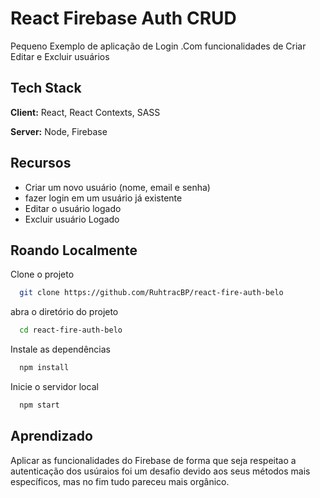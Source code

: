 
# React Firebase Auth CRUD

Pequeno Exemplo de aplicação de Login .Com funcionalidades de Criar Editar e Excluir usuários


## Tech Stack

**Client:** React, React Contexts, SASS

**Server:** Node, Firebase

  
## Recursos

- Criar um novo usuário (nome, email e senha)
- fazer login em um usuário já existente
- Editar o usuário logado
- Excluir usuário Logado

  
## Roando Localmente

Clone o projeto

```bash
  git clone https://github.com/RuhtracBP/react-fire-auth-belo
```

abra o diretório do projeto

```bash
  cd react-fire-auth-belo
```

Instale as dependências

```bash
  npm install
```

Inicie o servidor local

```bash
  npm start
```

  
## Aprendizado

Aplicar as funcionalidades do Firebase de forma que seja respeitao a autenticação dos usúraios foi um desafio devido aos seus métodos mais específicos, mas no fim tudo pareceu mais orgânico.

  